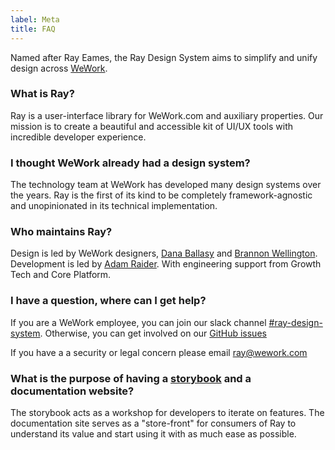 ```yaml
---
label: Meta
title: FAQ
---
```


<page-intro>Named after Ray Eames, the Ray Design System aims to simplify and unify design across [WeWork](https://wework.com).</page-intro>

### What is Ray?

Ray is a user-interface library for WeWork.com and auxiliary properties. Our mission is to create a beautiful and accessible kit of UI/UX tools with incredible developer experience.

### I thought WeWork already had a design system?

The technology team at WeWork has developed many design systems over the years. Ray is the first of its kind to be completely framework-agnostic and unopinionated in its technical implementation.

### Who maintains Ray?

Design is led by WeWork designers, [Dana Ballasy] and [Brannon Wellington]. Development is led by [Adam Raider]. With engineering support from Growth Tech and Core Platform.

### I have a question, where can I get help?

If you are a WeWork employee, you can join our slack channel [#ray-design-system](https://wework.slack.com/messages/CFLL3QWQ5). Otherwise, you can get involved on our [GitHub issues](https://github.com/wework/ray/issues)

If you have a a security or legal concern please email [ray@wework.com](mailto:ray@wework.com)

### What is the purpose of having a [storybook] and a documentation website?

The storybook acts as a workshop for developers to iterate on features. The documentation site serves as a "store-front" for consumers of Ray to understand its value and start using it with as much ease as possible.

[storybook]: /storybook
[brannon wellington]: mailto:brannon.wellington@wework.com
[dana ballasy]: mailto:dana.ballasy@wework.com
[adam raider]: mailto:adam.raider@wework.com
